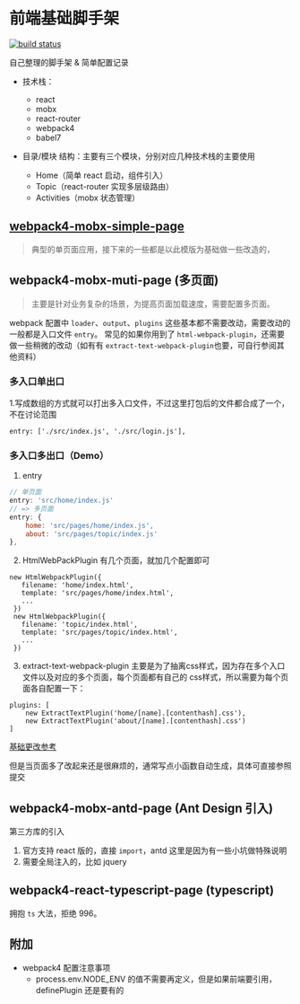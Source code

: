 # 前端基础脚手架 

[![build status](https://img.shields.io/travis/cyseria/boilerplate/master.svg?style=flat-square)](https://travis-ci.org/cyseria/boilerplate)

自己整理的脚手架 & 简单配置记录

* 技术栈：
    - react
    - mobx
    - react-router
    - webpack4
    - babel7

* 目录/模块 结构：主要有三个模块，分别对应几种技术栈的主要使用
    * Home（简单 react 启动，组件引入）
    * Topic（react-router 实现多层级路由）
    * Activities（mobx 状态管理）

## [webpack4-mobx-simple-page](https://manyu.site/boilerplate/dist) 
> 典型的单页面应用，接下来的一些都是以此模版为基础做一些改造的，


## webpack4-mobx-muti-page (多页面)
> 主要是针对业务复杂的场景，为提高页面加载速度，需要配置多页面。

webpack 配置中 `loader`、`output`、`plugins` 这些基本都不需要改动，需要改动的一般都是入口文件 `entry`。
常见的如果你用到了 `html-webpack-plugin`，还需要做一些稍微的改动（如有有 `extract-text-webpack-plugin`也要，可自行参阅其他资料）

### 多入口单出口
1.写成数组的方式就可以打出多入口文件，不过这里打包后的文件都合成了一个，不在讨论范围
```
entry: ['./src/index.js', './src/login.js'],
```

### 多入口多出口（Demo）
1. entry

```javascript
// 单页面
entry: 'src/home/index.js'
// => 多页面
entry: {
    home: 'src/pages/home/index.js',
    about: 'src/pages/topic/index.js'
},
```

2. HtmlWebPackPlugin
有几个页面，就加几个配置即可
```
new HtmlWebpackPlugin({
   filename: 'home/index.html',
   template: 'src/pages/home/index.html',
   ...
 })
 new HtmlWebpackPlugin({
   filename: 'topic/index.html',
   template: 'src/pages/topic/index.html',
   ...
 })
```
3. extract-text-webpack-plugin
主要是为了抽离css样式，因为存在多个入口文件以及对应的多个页面，每个页面都有自己的 css样式，所以需要为每个页面各自配置一下：

```
plugins: [
	new ExtractTextPlugin('home/[name].[contenthash].css'),
	new ExtractTextPlugin('about/[name].[contenthash].css')
]
```

[基础更改参考](https://github.com/cyseria/boilerplate/commit/54e2d97dbc81c671c6779c74b5c0ae58aa19508c)

但是当页面多了改起来还是很麻烦的，通常写点小函数自动生成，具体可直接参照提交

## webpack4-mobx-antd-page (Ant Design 引入)
第三方库的引入
1. 官方支持 react 版的，直接 `import`，antd 这里是因为有一些小坑做特殊说明
2. 需要全局注入的，比如 jquery

## webpack4-react-typescript-page (typescript)
拥抱 `ts` 大法，拒绝 996。

## 附加
* webpack4 配置注意事项
    * process.env.NODE_ENV 的值不需要再定义，但是如果前端要引用，definePlugin 还是要有的